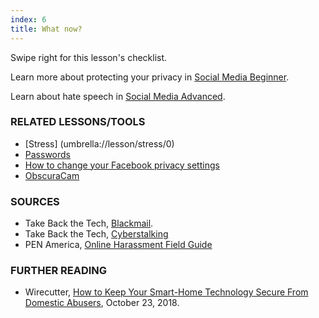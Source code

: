 ```yaml
---
index: 6
title: What now?
---
```

Swipe right for this lesson's checklist.

Learn more about protecting your privacy in [Social Media Beginner](umbrella://lesson/social-media/0).

Learn about hate speech in [Social Media Advanced](umbrella://lesson/social-media/1).

### RELATED LESSONS/TOOLS

*	[Stress] (umbrella://lesson/stress/0)
*	[Passwords](umbrella://lesson/passwords)
* 	[How to change your Facebook privacy settings](umbrella://lesson/facebook)
*	[ObscuraCam](umbrella://lesson/obscuracam)

### SOURCES

*   Take Back the Tech, [Blackmail](https://www.takebackthetech.net/know-more/blackmail).
*   Take Back the Tech, [Cyberstalking](https://www.takebackthetech.net/know-more/cyberstalking)
*	PEN America, [Online Harassment Field Guide](https://onlineharassmentfieldmanual.pen.org/)

### FURTHER READING

* Wirecutter, [How to Keep Your Smart-Home Technology Secure From Domestic Abusers](https://thewirecutter.com/blog/keep-your-smart-home-secure-from-domestic-abusers/), October 23, 2018.